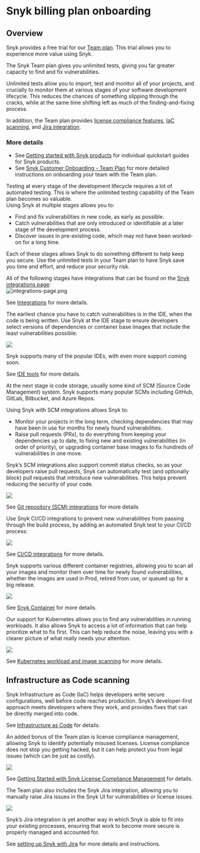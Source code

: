 # Snyk billing plan onboarding

## Overview

Snyk provides a free trial for our [Team plan](https://snyk.io/plans/). This trial allows you to experience more value using Snyk.

The Snyk Team plan gives you unlimited tests, giving you far greater capacity to find and fix vulnerabilities.

Unlimited tests allow you to import, test and monitor all of your projects, and crucially to monitor them at various stages of your software development lifecycle. This reduces the chances of something slipping through the cracks, while at the same time shifting left as much of the finding-and-fixing process.

In addition, the Team plan provides [license compliance features](./), [IaC scanning](./), and [Jira integration](./).

### More details

* See [Getting started with Snyk products](https://support.snyk.io/hc/en-us/sections/360004349758-Getting-started-with-Snyk-products) for individual quickstart guides for Snyk products.
* See [Snyk Customer Onboarding - Team Plan](https://docs.snyk.io/getting-started/snyk-billing-plan-onboarding/snyk-customer-onboarding-team-plan) for more detailed instructions on onboarding your team with the Team plan.

Testing at every stage of the development lifecycle requires a lot of automated testing. This is where the unlimited testing capability of the Team plan becomes so valuable.  
Using Snyk at multiple stages allows you to:

* Find and fix vulnerabilities in new code, as early as possible.
* Catch vulnerabilities that are only introduced or identifiable at a later stage of the development process.
* Discover issues in pre-existing code, which may not have been worked-on for a long time.

Each of these stages allows Snyk to do something different to help keep you secure. Use the unlimited tests in your Team plan to have Snyk save you time and effort, and reduce your security risk.

All of the following stages have integrations that can be found on the [Snyk integrations page](https://app.snyk.io/integrations):  
![integrations-page.png](../../.gitbook/assets/integrations-page.png)

See [Integrations](https://docs.snyk.io/integrations) for more details.

The earliest chance you have to catch vulnerabilities is in the IDE, when the code is being written. Use Snyk at the IDE stage to ensure developers select versions of dependencies or container base images that include the least vulnerabilities possible:

![](../../.gitbook/assets/ides-support.png)

Snyk supports many of the popular IDEs, with even more support coming soon.

See [IDE tools](https://docs.snyk.io/integrations/ide-tools) for more details.

At the next stage is code storage, usually some kind of SCM \(Source Code Management\) system. Snyk supports many popular SCMs including GitHub, GitLab, Bitbucket, and Azure Repos.

Using Snyk with SCM integrations allows Snyk to:

* Monitor your projects in the long term, checking dependencies that may have been in use for months for newly found vulnerabilities. 
* Raise pull requests \(PRs\), to do everything from keeping your dependencies up to date, to fixing new and existing vulnerabilities \(in order of priority\), or upgrading container base images to fix hundreds of vulnerabilities in one move.

Snyk’s SCM integrations also support commit status checks, so as your developers raise pull requests, Snyk can automatically test \(and optionally block\) pull requests that introduce new vulnerabilities. This helps prevent reducing the security of your code.

![](../../.gitbook/assets/source-control.png)

See [Git repository \(SCM\) integrations](https://support.snyk.io/hc/en-us/sections/360001138098-Git-repository-SCM-integrations) for more details

Use Snyk CI/CD integrations to prevent new vulnerabilities from passing through the build process, by adding an automated Snyk test to your CI/CD process:

![](../../.gitbook/assets/ci-cd%20%282%29%20%282%29%20%282%29%20%282%29%20%282%29%20%287%29.png)

See [CI/CD integrations](https://support.snyk.io/hc/en-us/sections/360001152577-CI-CD-integrations) for more details.

Snyk supports various different container registries, allowing you to scan all your images and monitor them over time for newly found vulnerabilities, whether the images are used in Prod, retired from use, or queued up for a big release.

![](../../.gitbook/assets/image%20%284%29%20%283%29.png)

See [Snyk Container](https://docs.snyk.io/snyk-container) for more details.

Our support for Kubernetes allows you to find any vulnerabilities in running workloads. It also allows Snyk to access a lot of information that can help prioritize what to fix first. This can help reduce the noise, leaving you with a clearer picture of what really needs your attention.

![](../../.gitbook/assets/kubernetes.png)

See [Kubernetes workload and image scanning](https://support.snyk.io/hc/en-us/sections/360001114238-Kubernetes-workload-and-image-scanning) for more details.

## Infrastructure as Code scanning

Snyk Infrastructure as Code \(IaC\) helps developers write secure configurations, well before code reaches production. Snyk’s developer-first approach meets developers where they work, and provides fixes that can be directly merged into code.

See [Infrastructure as Code](https://docs.snyk.io/snyk-infrastructure-as-code) for details.

An added bonus of the Team plan is license compliance management, allowing Snyk to identify potentially misused licenses. License compliance does not stop you getting hacked, but it can help protect you from legal issues \(which can be just as costly\).

![](../../.gitbook/assets/license-compliance.png)

See [Getting Started with Snyk License Compliance Management](https://docs.snyk.io/getting-started/getting-started-snyk-products/getting-started-snyk-licensing-compliance) for details.

The Team plan also includes the Snyk Jira integration, allowing you to manually raise Jira issues in the Snyk UI for vulnerabilities or license issues.

![](../../.gitbook/assets/uuid-07abf9db-45cb-cdcd-537b-328a0c4b891e-en.png)

Snyk’s Jira integration is yet another way in which Snyk is able to fit into your existing processes, ensuring that work to become more secure is properly managed and accounted for.

See [setting up Snyk with Jira](https://docs.snyk.io/integrations/untitled-3/jira) for more details and instructions.

